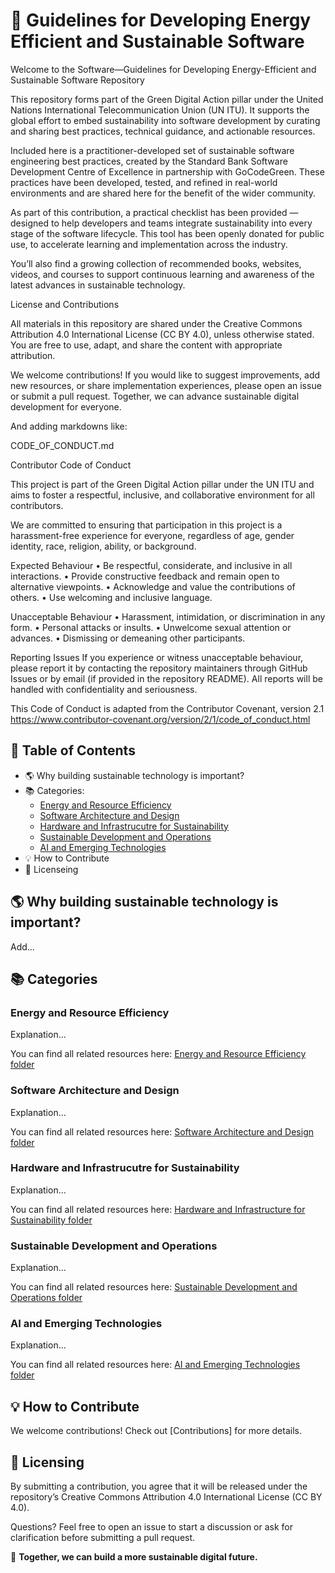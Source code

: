 # 🌿 Guidelines for Developing Energy Efficient and Sustainable Software

Welcome to the Software—Guidelines for Developing Energy-Efficient and Sustainable Software Repository

This repository forms part of the Green Digital Action pillar under the United Nations International Telecommunication Union (UN ITU). It supports the global effort to embed sustainability into software development by curating and sharing best practices, technical guidance, and actionable resources.

Included here is a practitioner-developed set of sustainable software engineering best practices, created by the Standard Bank Software Development Centre of Excellence in partnership with GoCodeGreen. These practices have been developed, tested, and refined in real-world environments and are shared here for the benefit of the wider community.

As part of this contribution, a practical checklist has been provided — designed to help developers and teams integrate sustainability into every stage of the software lifecycle. This tool has been openly donated for public use, to accelerate learning and implementation across the industry.

You’ll also find a growing collection of recommended books, websites, videos, and courses to support continuous learning and awareness of the latest advances in sustainable technology.







License and Contributions



All materials in this repository are shared under the Creative Commons Attribution 4.0 International License (CC BY 4.0), unless otherwise stated. You are free to use, adapt, and share the content with appropriate attribution.



We welcome contributions! If you would like to suggest improvements, add new resources, or share implementation experiences, please open an issue or submit a pull request. Together, we can advance sustainable digital development for everyone.


And adding markdowns like:

CODE_OF_CONDUCT.md







Contributor Code of Conduct



This project is part of the Green Digital Action pillar under the UN ITU and aims to foster a respectful, inclusive, and collaborative environment for all contributors.



We are committed to ensuring that participation in this project is a harassment-free experience for everyone, regardless of age, gender identity, race, religion, ability, or background.



Expected Behaviour
• Be respectful, considerate, and inclusive in all interactions.
• Provide constructive feedback and remain open to alternative viewpoints.
• Acknowledge and value the contributions of others.
• Use welcoming and inclusive language.



Unacceptable Behaviour
• Harassment, intimidation, or discrimination in any form.
• Personal attacks or insults.
• Unwelcome sexual attention or advances.
• Dismissing or demeaning other participants.



Reporting Issues
If you experience or witness unacceptable behaviour, please report it by contacting the repository maintainers through GitHub Issues or by email (if provided in the repository README).
All reports will be handled with confidentiality and seriousness.


This Code of Conduct is adapted from the Contributor Covenant, version 2.1
https://www.contributor-covenant.org/version/2/1/code_of_conduct.html


## 📌 Table of Contents

- 🌎 Why building sustainable technology is important?
- 📚 Categories:
  - [Energy and Resource Efficiency](#energy-and-resource-efficiency)
  - [Software Architecture and Design](#software-architecture-and-design)
  - [Hardware and Infrastrucutre for Sustainability](#hardware_and_infrastructure_for_sustainability)
  - [Sustainable Development and Operations](#sustainable_development_and_operations)
  - [AI and Emerging Technologies](#ai-and-emerging-technologies)
- 💡 How to Contribute
- 📖 Licenseing


## 🌎 Why building sustainable technology is important?
Add...

## 📚 Categories

### Energy and Resource Efficiency
Explanation...

You can find all related resources here: [Energy and Resource Efficiency folder](./Energy-and-Resource-Efficiency/)

### Software Architecture and Design
Explanation...

You can find all related resources here: [Software Architecture and Design folder](./Software-Architecture-and-Design/)

### Hardware and Infrastrucutre for Sustainability
Explanation...

You can find all related resources here: [Hardware and Infrastructure for Sustainability folder](./Hardware-and-Infrastructure-for-Sustainability/)

### Sustainable Development and Operations
Explanation...

You can find all related resources here: [Sustainable Development and Operations folder](./Sustainable-Development-and-Operations/)

### AI and Emerging Technologies
Explanation...

You can find all related resources here: [AI and Emerging Technologies folder](./AI-and-Emerging-Technologies/)

## 💡 How to Contribute
We welcome contributions! Check out [Contributions] for more details.


## 📖 Licensing
By submitting a contribution, you agree that it will be released under the repository’s Creative Commons Attribution 4.0 International License (CC BY 4.0).


Questions?
Feel free to open an issue to start a discussion or ask for clarification before submitting a pull request.


🚀 **Together, we can build a more sustainable digital future.**




